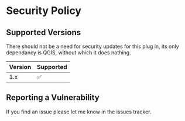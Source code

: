 # Security Policy

## Supported Versions

There should not be a need for security updates for this plug in, its only dependancy is QGIS, without which it does nothing.

| Version | Supported          |
| ------- | ------------------ |
| 1.x     | :white_check_mark: |

## Reporting a Vulnerability

If you find an issue please let me know in the issues tracker. 
